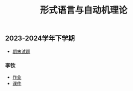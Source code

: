 ﻿---
title: 形式语言与自动机理论
---

## 2023-2024学年下学期

- [期末试题](./2023-2024学年下学期期末)

### 李钦

- [作业](https://drive.vanillaaaa.org/SharedCourses/软件工程学院/形式语言与自动机理论/2023-2024学年下学期/作业)
- [课件](https://drive.vanillaaaa.org/SharedCourses/软件工程学院/形式语言与自动机理论/2023-2024学年下学期/课件)
